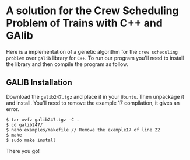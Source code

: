 A solution for the Crew Scheduling Problem of Trains with C++ and GAlib
=======================================================================

Here is a implementation of a genetic algorithm for the `crew scheduling problem` over `galib` library for `C++`. To run our program you'll need to install the library and then compile the program as follow.


GALIB Installation
------------------

Download the `galib247.tgz` and place it in your `Ubuntu`. Then unpackage it and install. You'll need to remove the example 17 compilation, it gives an error.

 	$ tar xvfz galib247.tgz -C .
 	$ cd galib247/
 	$ nano examples/makefile // Remove the example17 of line 22
 	$ make
 	$ sudo make install

There you go!